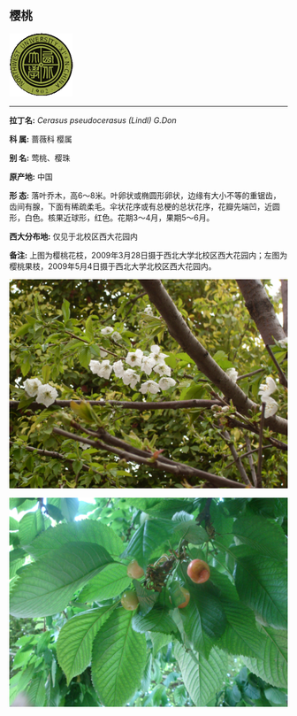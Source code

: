 ## 樱桃

![西北大学校园网络植物志](../JPG/nwu.gif)

---

**拉丁名:**  _Cerasus pseudocerasus (Lindl) G.Don_

**科 属:** 蔷薇科 樱属

**别 名:** 莺桃、樱珠

**原产地:** 中国

**形  态:** 落叶乔木，高6～8米。叶卵状或椭圆形卵状，边缘有大小不等的重锯齿，齿间有腺，下面有稀疏柔毛。伞状花序或有总梗的总状花序，花瓣先端凹，近圆形，白色。核果近球形，红色。花期3～4月，果期5～6月。　　　　　

**西大分布地:** 仅见于北校区西大花园内 

**备注:** 上图为樱桃花枝，2009年3月28日摄于西北大学北校区西大花园内；左图为樱桃果枝，2009年5月4日摄于西北大学北校区西大花园内。

![樱桃](../JPG/樱桃1.JPG) 

![樱桃](../JPG/樱桃果.JPG) 


